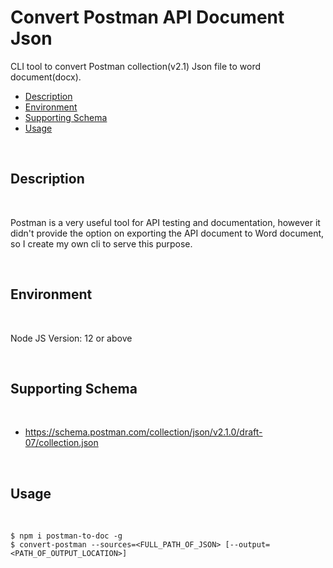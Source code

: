 # Convert Postman API Document Json

CLI tool to convert Postman collection(v2.1) Json file to word document(docx).

- [Description](#description)
- [Environment](#environment)
- [Supporting Schema](#supporting-schema)
- [Usage](#usage)

<br />

## Description

<br />

Postman is a very useful tool for API testing and documentation, however it didn't provide the option on exporting the API document to Word document, so I create my own cli to serve this purpose. 


<br />

## Environment

<br />

Node JS Version: 12 or above

<br />

## Supporting Schema

<br />

- https://schema.postman.com/collection/json/v2.1.0/draft-07/collection.json

<br />


## Usage

<br />


````
$ npm i postman-to-doc -g
$ convert-postman --sources=<FULL_PATH_OF_JSON> [--output=<PATH_OF_OUTPUT_LOCATION>]
````